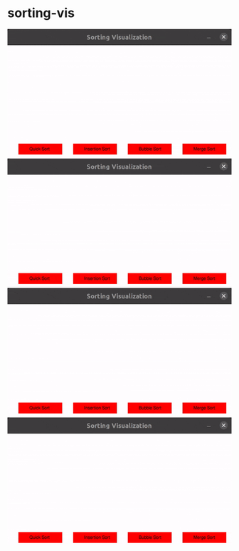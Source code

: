 # sorting-vis
![Alt Text](./gifs/quicksort.gif)
![Alt Text](./gifs/mergesort.gif)
![Alt Text](./gifs/bubblesort.gif)
![Alt Text](./gifs/insertionsort.gif)

